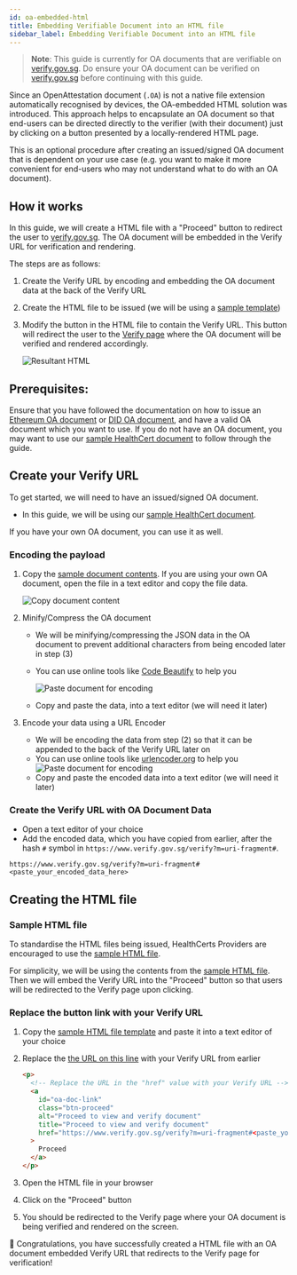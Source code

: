 ```yaml
---
id: oa-embedded-html
title: Embedding Verifiable Document into an HTML file
sidebar_label: Embedding Verifiable Document into an HTML file
---
```


> **Note**: This guide is currently for OA documents that are verifiable on [verify.gov.sg](https://www.verify.gov.sg). Do ensure your OA document can be verified on [verify.gov.sg](https://www.verify.gov.sg) before continuing with this guide.

Since an OpenAttestation document (`.OA`) is not a native file extension automatically recognised by devices, the OA-embedded HTML solution was introduced. This approach helps to encapsulate an OA document so that end-users can be directed directly to the verifier (with their document) just by clicking on a button presented by a locally-rendered HTML page.

This is an optional procedure after creating an issued/signed OA document that is dependent on your use case (e.g. you want to make it more convenient for end-users who may not understand what to do with an OA document).

## How it works

In this guide, we will create a HTML file with a "Proceed" button to redirect the user to [verify.gov.sg](https://www.verify.gov.sg/). The OA document will be embedded in the Verify URL for verification and rendering.

The steps are as follows:

1. Create the Verify URL by encoding and embedding the OA document data at the back of the Verify URL
2. Create the HTML file to be issued (we will be using a [sample template](https://github.com/Open-Attestation/oa-embedded-html/blob/master/samples/healthcert-pdt-oa-embedded-uri-fragment-sample.html))
3. Modify the button in the HTML file to contain the Verify URL. This button will redirect the user to the [Verify page](https://www.verify.gov.sg/) where the OA document will be verified and rendered accordingly.

   ![Resultant HTML](/docs/developer-section/quickstart/oa-embedded-html/html-proceed-verify.png)

## Prerequisites:

Ensure that you have followed the documentation on how to issue an [Ethereum OA document](/docs/integrator-section/verifiable-document/ethereum/document-store-overview) or [DID OA document](/docs/integrator-section/verifiable-document/did/create), and have a valid OA document which you want to use. If you do not have an OA document, you may want to use our [sample HealthCert document](https://github.com/Notarise-gov-sg/api-notarise-healthcerts/blob/master/test/fixtures/v2/pdt_pcr_notarized_with_nric_wrapped.json) to follow through the guide.

## Create your Verify URL

To get started, we will need to have an issued/signed OA document.

- In this guide, we will be using our [sample HealthCert document](https://github.com/Notarise-gov-sg/api-notarise-healthcerts/blob/master/test/fixtures/v2/pdt_pcr_notarized_with_nric_wrapped.json).

If you have your own OA document, you can use it as well.

### Encoding the payload

1. Copy the [sample document contents](https://github.com/Notarise-gov-sg/api-notarise-healthcerts/blob/master/test/fixtures/v2/pdt_pcr_notarized_with_nric_wrapped.json). If you are using your own OA document, open the file in a text editor and copy the file data.

   ![Copy document content](/docs/developer-section/quickstart/oa-embedded-html/copy-healthcert-data.png)

2. Minify/Compress the OA document

   - We will be minifying/compressing the JSON data in the OA document to prevent additional characters from being encoded later in step (3)
   - You can use online tools like [Code Beautify](https://codebeautify.org/jsonminifier) to help you

     ![Paste document for encoding](/docs/developer-section/quickstart/oa-embedded-html/minify-document-data.png)

   - Copy and paste the data, into a text editor (we will need it later)

3. Encode your data using a URL Encoder

   - We will be encoding the data from step (2) so that it can be appended to the back of the Verify URL later on
   - You can use online tools like [urlencoder.org](https://www.urlencoder.org/) to help you
     ![Paste document for encoding](/docs/developer-section/quickstart/oa-embedded-html/encode-document-data.png)
   - Copy and paste the encoded data into a text editor (we will need it later)

### Create the Verify URL with OA Document Data

- Open a text editor of your choice
- Add the encoded data, which you have copied from earlier, after the hash `#` symbol in `https://www.verify.gov.sg/verify?m=uri-fragment#`.

```url
https://www.verify.gov.sg/verify?m=uri-fragment#<paste_your_encoded_data_here>
```

## Creating the HTML file

### Sample HTML file

To standardise the HTML files being issued, HealthCerts Providers are encouraged to use the [sample HTML file](https://github.com/Open-Attestation/oa-embedded-html/blob/master/samples/healthcert-pdt-oa-embedded-uri-fragment-sample.html).

For simplicity, we will be using the contents from the [sample HTML file](https://github.com/Open-Attestation/oa-embedded-html/blob/master/samples/healthcert-pdt-oa-embedded-uri-fragment-sample.html). Then we will embed the Verify URL into the "Proceed" button so that users will be redirected to the Verify page upon clicking.

### Replace the button link with your Verify URL

1. Copy the [sample HTML file template](https://github.com/Open-Attestation/oa-embedded-html/blob/master/samples/healthcert-pdt-oa-embedded-uri-fragment-sample.html) and paste it into a text editor of your choice
2. Replace the [the URL on this line](https://github.com/Open-Attestation/oa-embedded-html/blob/master/samples/healthcert-pdt-oa-embedded-uri-fragment-sample.html#L105) with your Verify URL from earlier

   ```html
   <p>
     <!-- Replace the URL in the "href" value with your Verify URL -->
     <a
       id="oa-doc-link"
       class="btn-proceed"
       alt="Proceed to view and verify document"
       title="Proceed to view and verify document"
       href="https://www.verify.gov.sg/verify?m=uri-fragment#<paste_your_encoded_data_here>"
     >
       Proceed
     </a>
   </p>
   ```

3. Open the HTML file in your browser
4. Click on the "Proceed" button
5. You should be redirected to the Verify page where your OA document is being verified and rendered on the screen.

🎉 Congratulations, you have successfully created a HTML file with an OA document embedded Verify URL that redirects to the Verify page for verification!
